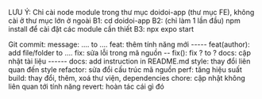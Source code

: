 LƯU Ý: Chỉ cài node module trong thư mục doidoi-app (thư mục FE), không cài ở thư mục lớn ở ngoài
B1: cd doidoi-app
B2: (chỉ làm 1 lần đầu) npm install để cài đặt các module cần thiết
B3: npx expo start

Git commit:
message: .... to ....
feat: thêm tính năng mới ----- feat(author): add file/folder to ....
fix: sửa lỗi trong mã nguồn -- fix(): fix ? to ?
docs: cập nhật tài liệu ------ docs: add instruction in README.md
style: thay đổi liên quan đến style
refactor: sửa đổi cấu trúc mã nguồn
perf: tăng hiệu suất
build: thay đổi, thêm, xoá thư viện, dependencies
chore: cập nhật không liên quan tới tính năng
revert: hoàn tác cái gì đó